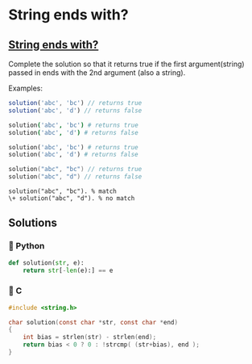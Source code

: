 # String ends with?

## [String ends with?](https://www.codewars.com/kata/51f2d1cafc9c0f745c00037d)

Complete the solution so that it returns true if the first argument\(string\) passed in ends with the 2nd argument \(also a string\).

Examples:

```javascript
solution('abc', 'bc') // returns true
solution('abc', 'd') // returns false
```

```coffeescript
solution('abc', 'bc') # returns true
solution('abc', 'd') # returns false
```

```python
solution('abc', 'bc') # returns true
solution('abc', 'd') # returns false
```

```go
solution("abc", "bc") // returns true
solution("abc", "d") // returns false
```

```text
solution("abc", "bc"). % match
\+ solution("abc", "d"). % no match
```

## Solutions

### 🐍 Python

```python
def solution(str, e):
    return str[-len(e):] == e
```

### 👴 C

```c
#include <string.h>

char solution(const char *str, const char *end)
{
    int bias = strlen(str) - strlen(end);
    return bias < 0 ? 0 : !strcmp( (str+bias), end );
}
```

